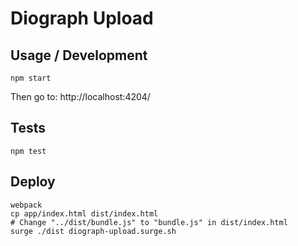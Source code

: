 # Diograph Upload

## Usage / Development

```
npm start
```
Then go to: http://localhost:4204/


## Tests

```
npm test
```

## Deploy

```
webpack
cp app/index.html dist/index.html
# Change "../dist/bundle.js" to "bundle.js" in dist/index.html
surge ./dist diograph-upload.surge.sh
```
